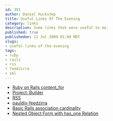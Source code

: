 ```yaml
--- 
id: 391
author: Daniel Huckstep
title: Useful Links Of The Evening
category: links
description: Some links that were useful to me.
published: true
publishedon: 12 Jul 2009 01:04 MDT
slugs: 
- useful-links-of-the-evening
tags: 
- ruby
- rails
- rss
- feedzirra
- xml
---
```

-   [Ruby on Rails
    content\_for](http://www.inthetail.com/2008/4/24/ruby-on-rails-content_for)
-   [Project: Builder](http://builder.rubyforge.org/)
-   [RSS](http://en.wikipedia.org/wiki/Rss)
-   [pauldix-feedzirra](http://github.com/pauldix/feedzirra/tree/master)
-   [Basic Rails association
    cardinality](http://blog.hasmanythrough.com/2007/1/15/basic-rails-association-cardinality)
-   [Nested Object Form with has\_one
    Relation](http://railstic.com/2009/06/nested-object-forms-with-has_one-relation/)